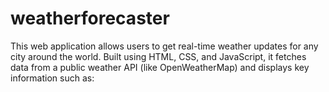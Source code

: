 # weatherforecaster
This web application allows users to get real-time weather updates for any city around the world. Built using HTML, CSS, and JavaScript, it fetches data from a public weather API (like OpenWeatherMap) and displays key information such as:
